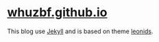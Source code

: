 # [whuzbf.github.io](http://whuzbf.github.io/)

This blog use [Jekyll](http://jekyllrb.com) and is based on theme [leonids](https://github.com/renyuanz/leonids).